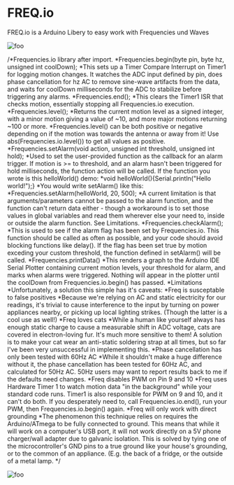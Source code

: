 # FREQ.io
FREQ.io is a Arduino Libery to easy work with Frequencies und Waves
<p><img src="https://images.squarespace-cdn.com/content/v1/5ad8aa849f8770bce530b0b1/1565971518592-WJAXRNJ0C7Z22CIKOH63/ke17ZwdGBToddI8pDm48kI87z90ccK9kyToEOB_z21MUqsxRUqqbr1mOJYKfIPR7LoDQ9mXPOjoJoqy81S2I8N_N4V1vUb5AoIIIbLZhVYwL8IeDg6_3B-BRuF4nNrNcQkVuAT7tdErd0wQFEGFSnARKyyS8zp7KtsInv_69uSsBrIz-MrCD9I0nwvL6gU0veR3T4Np9pFaMKEmkolIwAg/NFB+Banner.jpeg" alt="foo"  /></p>
/*Frequencies.io library after import. 
 *Frequencies.begin(byte pin, byte hz, unsigned int coolDown);
 *This sets up a Timer Compare Interrupt on Timer1 for logging motion changes. It watches the ADC input defined by pin, does phase cancellation for hz AC to remove sine-wave artifacts from the data, and waits for coolDown milliseconds for the ADC to stabilize before triggering any alarms.
 *Frequencies.end();
 *This clears the Timer1 ISR that checks motion, essentially stopping all Frequencies.io execution.
 *Frequencies.level();
 *Returns the current motion level as a signed integer, with a minor motion giving a value of ~10, and more major motions returning ~100 or more.
 *Frequencies.level() can be both positive or negative depending on if the motion was towards the antenna or away from it! Use abs(Frequencies.io.level()) to get all values as positive.
 *Frequencies.setAlarm(void action, unsigned int threshold, unsigned int hold);
 *Used to set the user-provided function as the callback for an alarm trigger. If motion is >= to threshold, and an alarm hasn't been triggered for hold milliseconds, the function action will be called. If the function you wrote is this helloWorld() demo:
 *void helloWorld(){Serial.println("Hello world!");}
 *You would write setAlarm() like this:
 *Frequencies.setAlarm(helloWorld, 20, 500);
 *A current limitation is that arguments/parameters cannot be passed to the alarm function, and the function can't return data either - though a workaround is to set those values in global variables and read them wherever else your need to, inside or outside the alarm function. See Limitations.
 *Frequencies.checkAlarm();
 *This is used to see if the alarm flag has been set by Frequencies.io. This function should be called as often as possible, and your code should avoid blocking functions like delay(). If the flag has been set true by motion exceding your custom threshold, the function defined in setAlarm() will be called.
 *Frequencies.printData()
 *This renders a graph to the Arduino IDE Serial Plotter containing current motion levels, your threshold for alarm, and marks when alarms were triggered. Nothing will appear in the plotter until the coolDown from Frequencies.io.begin() has passed.
 *Limitations
 *Unfortunately, a solution this simple has it's caveats:
 *Freq is susceptable to false positives
 *Because we're relying on AC and static electricity for our readings, it's trivial to cause interference to the input by turning on power appliances nearby, or picking up local lighting strikes. (Though the latter is a cool use as well!)
 *Freq loves cats
 *While a human like yourself always has enough static charge to cause a measurable shift in ADC voltage, cats are covered in electron-loving fur. It's much more sensitive to them! A solution is to make your cat wear an anti-static soldering strap at all times, but so far I've been very unsuccessful in implementing this.
 *Phase cancellation has only been tested with 60Hz AC
 *While it shouldn't make a huge difference without it, the phase cancellation has been tested for 60Hz AC, and calculated for 50Hz AC. 50Hz users may want to report results back to me if the defaults need changes.
 *Freq disables PWM on Pin 9 and 10
 *Freq uses Hardware Timer 1 to watch motion data "in the background" while your standard code runs. Timer1 is also responsible for PWM on 9 and 10, and it can't do both. If you desperately need to, call Frequencies.io.end(), run your PWM, then Frequencies.io.begin() again.
 *Freq will only work with direct grounding
 *The phenomenon this technique relies on requires the Arduino/ATmega to be fully connected to ground. This means that while it will work on a computer's USB port, it will not work directly on a 5V phone charger/wall adapter due to galvanic isolation. This is solved by tying one of the microcontroller's GND pins to a true ground like your house's grounding, or to the common of an appliance. (E.g. the back of a fridge, or the outside of a metal lamp.
 */
<p><img src="https://img.wavescdn.com/1lib/images/blog/banners/eq-tips-boost-or-cut-the-frequencies/1.jpg" alt="foo"  /></p>

